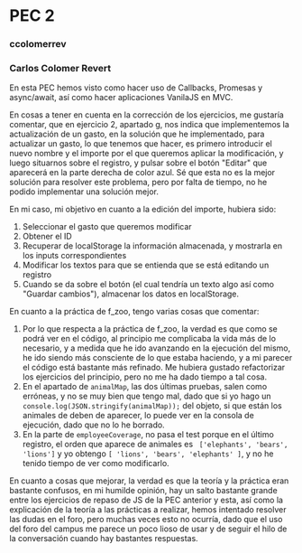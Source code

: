 # PEC 2

### ccolomerrev

### Carlos Colomer Revert

En esta PEC hemos visto como hacer uso de Callbacks, Promesas y async/await, así como hacer aplicaciones VanilaJS en MVC.

En cosas a tener en cuenta en la corrección de los ejercicios, me gustaría comentar, que en ejercicio 2, apartado g, nos indica que implementemos la actualización de un gasto, en la solución que he implementado, para actualizar un gasto, lo que tenemos que hacer, es primero introducir el nuevo nombre y el importe por el que queremos aplicar la modificación, y luego situarnos sobre el registro, y pulsar sobre el botón "Editar" que aparecerá en la parte derecha de color azul.
Sé que esta no es la mejor solución para resolver este problema, pero por falta de tiempo, no he podido implementar una solución mejor.

En mi caso, mi objetivo en cuanto a la edición del importe, hubiera sido:
1. Seleccionar el gasto que queremos modificar
2. Obtener el ID
3. Recuperar de localStorage la información almacenada, y mostrarla en los inputs correspondientes
4. Modificar los textos para que se entienda que se está editando un registro
5. Cuando se da sobre el botón (el cual tendría un texto algo así como "Guardar cambios"), almacenar los datos en localStorage.

En cuanto a la práctica de f_zoo, tengo varias cosas que comentar:
1. Por lo que respecta a la práctica de f_zoo, la verdad es que como se podrá ver en el código, al principio me complicaba la vida más de lo necesario, y a medida que he ido avanzando en la ejecución del mismo, he ido siendo más consciente  de lo que estaba haciendo, y a mi parecer el código está bastante más refinado.
Me hubiera gustado refactorizar los ejercicios del principio, pero no me ha dado tiempo a tal cosa.
2. En el apartado de `animalMap`, las dos últimas pruebas, salen como erróneas, y no se muy bien que tengo mal, dado que si yo hago un `console.log(JSON.stringify(animalMap));` del objeto, si que están los animales de deben de aparecer, lo puede ver en la consola de ejecución, dado que no lo he borrado. 
3. En la parte de `employeeCoverage`, no pasa el test porque en el último registro, el orden que aparece de animales es ` ['elephants', 'bears', 'lions']` y yo obtengo `[ 'lions', 'bears', 'elephants' ]`, y no he tenido tiempo de ver como modificarlo.

En cuanto a cosas que mejorar, la verdad es que la teoría y la práctica eran bastante confusos, en mi humilde opinión, hay un salto bastante grande entre los ejercicios de repaso de JS de la PEC anterior y esta, así como la explicación de la teoría a las prácticas a realizar, hemos intentado resolver las dudas en el foro, pero muchas veces esto no ocurría, dado que el uso del foro del campus me parece un poco lioso de usar y de seguir el hilo de la conversación cuando hay bastantes respuestas.
